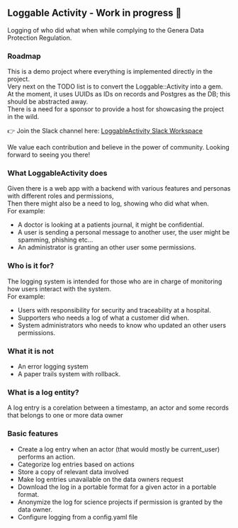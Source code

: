 ## Loggable Activity - Work in progress 🌟
Logging of who did what when while complying to the Genera Data Protection Regulation.<br>
### Roadmap
This is a demo project where everything is implemented directly in the project.<br/>
Very next on the TODO list is to convert the Loggable::Activity into a gem.<br/>
At the moment, it uses UUIDs as IDs on records and Postgres as the DB; this should be abstracted away.<br/>
There is a need for a sponsor to provide a host for showcasing the project in the wild.<br>

👉 Join the Slack channel here: [LoggableActivity Slack Workspace](https://join.slack.com/t/loggableactivity/shared_invite/zt-2a3tvgv37-mGwjHJTrBXBH2srXFRRSXQ)

We value each contribution and believe in the power of community. Looking forward to seeing you there!


### What LoggableActivity does
Given there is a web app with a backend with various features and personas with different roles and permissions, <br/>
Then there might also be a need to log, showing who did what when.<br/>
For example:
- A doctor is looking at a patients journal, it might be confidential.
- A user is sending a personal message to another user, the user might be spamming, phishing etc...
- An administrator is granting an other user some permissions.

### Who is it for?
The logging system is intended for those who are in charge of monitoring how users interact with the system.<br/>
For example:
- Users with responsibility for security and traceability at a hospital.
- Supporters who needs a log of what a customer did when.
- System administrators who needs to know who updated an other users permissions.

### What it is not
- An error logging system
- A paper trails system with rollback.

### What is a log entity?
A log entry is a corelation between a timestamp, an actor and some records that belongs to one or more data owner 

### Basic features
- Create a log entry when an actor (that would mostly be current_user) performs an action.
- Categorize log entries based on actions
- Store a copy of relevant data involved
- Make log entries unavailable on the data owners request
- Download the log in a portable format for a given actor in a portable format.
- Anonymize the log for science projects if permission is granted by the data owner.
- Configure logging from a config.yaml file
<br/>
